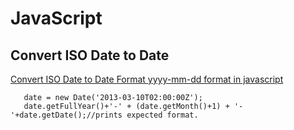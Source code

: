 # JavaScript

## Convert ISO Date to Date
[Convert ISO Date to Date Format yyyy-mm-dd format in javascript](https://stackoverflow.com/questions/25159330/convert-iso-date-to-date-format-yyyy-mm-dd-format-in-javascript)
```
   date = new Date('2013-03-10T02:00:00Z');
   date.getFullYear()+'-' + (date.getMonth()+1) + '-'+date.getDate();//prints expected format.
```
